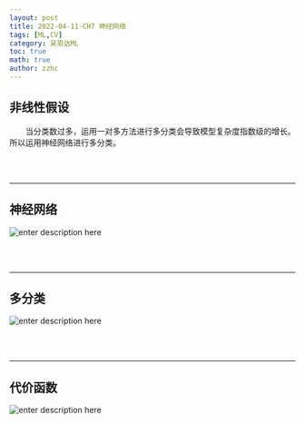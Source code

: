 ```yaml
---
layout: post
title: 2022-04-11-CH7 神经网络
tags: [ML,CV]
category: 吴恩达ML
toc: true
math: true
author: zzhc
---
```



## 非线性假设

&emsp;&emsp;当分类数过多，运用一对多方法进行多分类会导致模型复杂度指数级的增长。所以运用神经网络进行多分类。





<br>
<br>

***


## 神经网络

![enter description here](http://img.zzhc321.xyz/blog/1649766950189.png)


<br>
<br>

***


## 多分类




![enter description here](http://img.zzhc321.xyz/blog/1649768166035.png)
















<br>
<br>

***


## 代价函数


![enter description here](http://img.zzhc321.xyz/blog/1649768464620.png)


